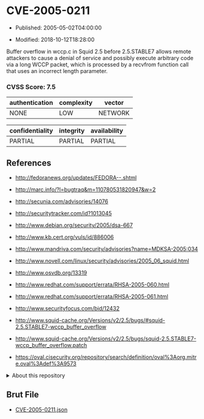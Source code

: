 # CVE-2005-0211

- Published: 2005-05-02T04:00:00

- Modified: 2018-10-12T18:28:00

Buffer overflow in wccp.c in Squid 2.5 before 2.5.STABLE7 allows remote attackers to cause a denial of service and possibly execute arbitrary code via a long WCCP packet, which is processed by a recvfrom function call that uses an incorrect length parameter.

### CVSS Score: **7.5**

| authentication | complexity | vector |
| --- | --- | --- |
| NONE | LOW | NETWORK |

| confidentiality | integrity | availability |
| --- | --- | --- |
| PARTIAL | PARTIAL | PARTIAL |

## References

* http://fedoranews.org/updates/FEDORA--.shtml

* http://marc.info/?l=bugtraq&m=110780531820947&w=2

* http://secunia.com/advisories/14076

* http://securitytracker.com/id?1013045

* http://www.debian.org/security/2005/dsa-667

* http://www.kb.cert.org/vuls/id/886006

* http://www.mandriva.com/security/advisories?name=MDKSA-2005:034

* http://www.novell.com/linux/security/advisories/2005_06_squid.html

* http://www.osvdb.org/13319

* http://www.redhat.com/support/errata/RHSA-2005-060.html

* http://www.redhat.com/support/errata/RHSA-2005-061.html

* http://www.securityfocus.com/bid/12432

* http://www.squid-cache.org/Versions/v2/2.5/bugs/#squid-2.5.STABLE7-wccp_buffer_overflow

* http://www.squid-cache.org/Versions/v2/2.5/bugs/squid-2.5.STABLE7-wccp_buffer_overflow.patch

* https://oval.cisecurity.org/repository/search/definition/oval%3Aorg.mitre.oval%3Adef%3A9573

<details>
<summary>About this repository</summary> 

  This repository is part of the project [Live Hack CVE](https://github.com/Live-Hack-CVE). Main website can be found [www.live-hack.org](https://www.live-hack.org) 
  
  Made by [Sn0wAlice](https://github.com/Sn0wAlice) for the people that care about security and need to have a feed of the latest CVEs. Hope you enjoy it, don't forget to star the repo and follow me on [Twitter](https://twitter.com/Sn0wAlice) and [Github](https://github.com/Sn0wAlice). And that is my [personnal website](https://www.alice-snow.me/)

  - [Home Page](https://github.com/Live-Hack-CVE)
  - [Framework](https://github.com/Live-Hack-CVE/cve-framework)
  - [CVE database](https://github.com/Live-Hack-CVE/full_database)
  - [Changelog](https://github.com/Live-Hack-CVE/Changelog)
</details>

## Brut File

* [CVE-2005-0211.json](https://raw.githubusercontent.com/Live-Hack-CVE/full_database/main/cves/2005/CVE-2005-0211.json)

